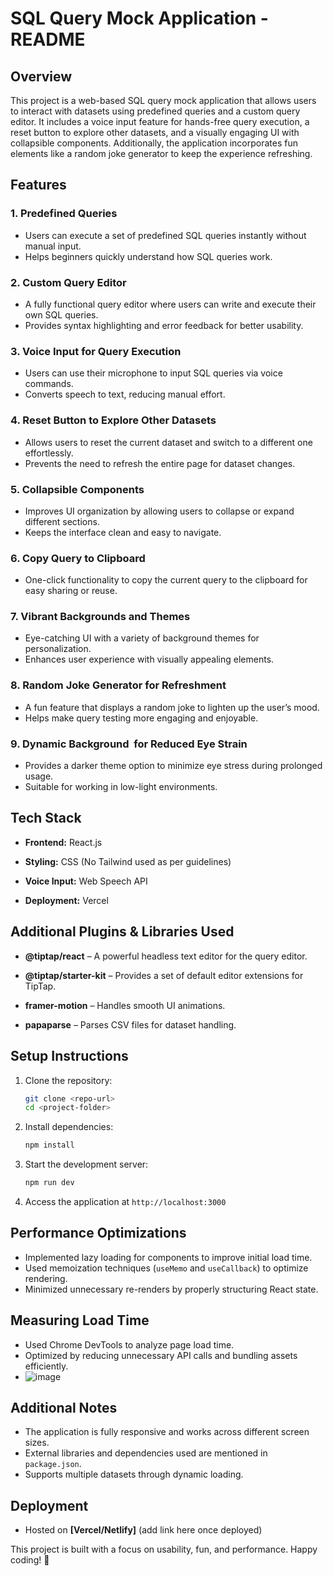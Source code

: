 # SQL Query Mock Application - README

## Overview

This project is a web-based SQL query mock application that allows users to interact with datasets using predefined queries and a custom query editor. It includes a voice input feature for hands-free query execution, a reset button to explore other datasets, and a visually engaging UI with collapsible components. Additionally, the application incorporates fun elements like a random joke generator to keep the experience refreshing.

## Features

### 1. **Predefined Queries**

- Users can execute a set of predefined SQL queries instantly without manual input.
- Helps beginners quickly understand how SQL queries work.

### 2. **Custom Query Editor**

- A fully functional query editor where users can write and execute their own SQL queries.
- Provides syntax highlighting and error feedback for better usability.

### 3. **Voice Input for Query Execution**

- Users can use their microphone to input SQL queries via voice commands.
- Converts speech to text, reducing manual effort.

### 4. **Reset Button to Explore Other Datasets**

- Allows users to reset the current dataset and switch to a different one effortlessly.
- Prevents the need to refresh the entire page for dataset changes.

### 5. **Collapsible Components**

- Improves UI organization by allowing users to collapse or expand different sections.
- Keeps the interface clean and easy to navigate.

### 6. **Copy Query to Clipboard**

- One-click functionality to copy the current query to the clipboard for easy sharing or reuse.

### 7. **Vibrant Backgrounds and Themes**

- Eye-catching UI with a variety of background themes for personalization.
- Enhances user experience with visually appealing elements.

### 8. **Random Joke Generator for Refreshment**

- A fun feature that displays a random joke to lighten up the user’s mood.
- Helps make query testing more engaging and enjoyable.

### 9. **Dynamic Background  for Reduced Eye Strain**

- Provides a darker theme option to minimize eye stress during prolonged usage.
- Suitable for working in low-light environments.

## Tech Stack

- **Frontend:** React.js

- **Styling:** CSS (No Tailwind used as per guidelines)

- **Voice Input:** Web Speech API

- **Deployment:** Vercel
## Additional Plugins & Libraries Used
- **@tiptap/react** – A powerful headless text editor for the query editor.

- **@tiptap/starter-kit** – Provides a set of default editor extensions for TipTap.

- **framer-motion** – Handles smooth UI animations.

- **papaparse** – Parses CSV files for dataset handling.
## Setup Instructions

1. Clone the repository:
   ```sh
   git clone <repo-url>
   cd <project-folder>
   ```
2. Install dependencies:
   ```sh
   npm install
   ```
3. Start the development server:
   ```sh
   npm run dev
   ```
4. Access the application at `http://localhost:3000`

## Performance Optimizations

- Implemented lazy loading for components to improve initial load time.
- Used memoization techniques (`useMemo` and `useCallback`) to optimize rendering.
- Minimized unnecessary re-renders by properly structuring React state.

## Measuring Load Time

- Used Chrome DevTools to analyze page load time.
- Optimized by reducing unnecessary API calls and bundling assets efficiently.
- ![image](https://github.com/user-attachments/assets/cf6014de-5228-46d6-9ca8-2a485f2e4ddf)


## Additional Notes

- The application is fully responsive and works across different screen sizes.
- External libraries and dependencies used are mentioned in `package.json`.
- Supports multiple datasets through dynamic loading.

## Deployment

- Hosted on **[Vercel/Netlify]** (add link here once deployed)

This project is built with a focus on usability, fun, and performance. Happy coding! 🚀

